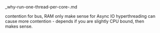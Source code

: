 _why-run-one-thread-per-core-.md

contention for bus, RAM
only make sense for Async IO
hyperthreading can cause more contention - depends if you are slightly CPU bound, then makes sense.
